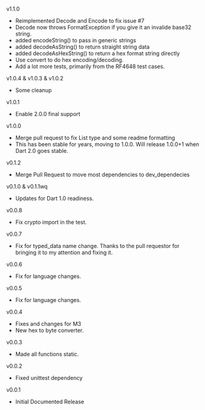v1.1.0

- Reimplemented Decode and Encode to fix issue #7
- Decode now throws FormatException if you give it an invalide base32 string.
- added encodeString() to pass in generic strings
- added decodeAsString() to return straight string data
- added decodeAsHexString() to return a hex format string directly
- Use convert to do hex encoding/decoding.
- Add a lot more tests, primarily from the RF4648 test cases.

v1.0.4 & v1.0.3 & v1.0.2

- Some cleanup

v1.0.1

- Enable 2.0.0 final support

v1.0.0

- Merge pull request to fix List type and some readme formatting
- This has been stable for years, moving to 1.0.0. Will release 1.0.0+1 when Dart 2.0 goes stable.

v0.1.2

- Merge Pull Request to move most dependencies to dev_dependecies

v0.1.0 & v0.1.1wq

- Updates for Dart 1.0 readiness.

v0.0.8

- Fix crypto import in the test.

v0.0.7

- Fix for typed_data name change. Thanks to the pull requestor for bringing it to my attention and fixing it.

v0.0.6

- Fix for language changes.

v0.0.5

- Fix for language changes.

v0.0.4

- Fixes and changes for M3
- New hex to byte converter.

v0.0.3

- Made all functions static.

v0.0.2

- Fixed unittest dependency

v0.0.1

- Initial Documented Release
